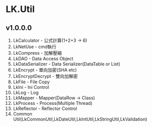 # LK.Util
## v1.0.0.0
1. LkCalculator - 公式計算(1+2+3 -> 6)
2. LkNetUse - cmd執行
3. LkCompress - 加解壓縮
4. LkDAO - Data Access Object
5. LkDataSerializer - Data Serializer(DataTable or List<class>)
6. LkEncrypt - 單向加密(SHA etc)
7. LkEncryptDecrypt - 雙向加解密
8. LkFile - File Copy
7. LkIni - Ini Control
8. LkLog - Log
9. LkMapper - Mapper(DataRow -> Class)
10. LkProcess - Process(Multiple Thread)
11. LkReflector - Reflector Control
12. Common Util(LkCommonUtil,LkDateUtil,LkIntUtil,LkStringUtil,LkValidation)